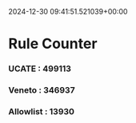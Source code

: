 2024-12-30 09:41:51.521039+00:00
# Rule Counter 
 ### UCATE : 499113

 ### Veneto : 346937

 ### Allowlist : 13930